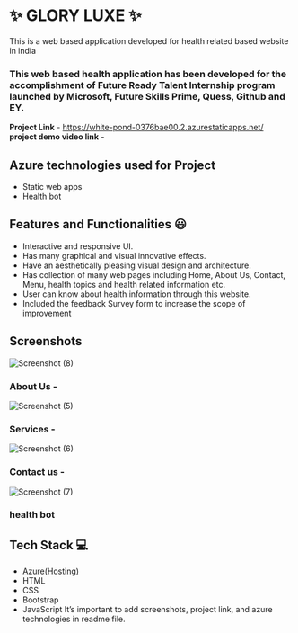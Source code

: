 # ✨  GLORY LUXE ✨

This is a web based application developed for health related based website in india

### This web based health application has been developed for the accomplishment of Future Ready Talent Internship program launched by Microsoft, Future Skills Prime, Quess, Github and EY.

**Project Link** - https://white-pond-0376bae00.2.azurestaticapps.net/
**project demo video link** - 

## Azure technologies used for Project

- Static web apps
- Health bot

## Features and Functionalities 😃

- Interactive and responsive UI.
- Has many graphical and visual innovative effects.
- Have an aesthetically pleasing visual design and architecture.
- Has collection of many web pages including Home, About Us, Contact, Menu, health topics and health related information etc.
- User can know about health information through this website.
- Included the feedback Survey form to increase the scope of improvement 

## Screenshots


![Screenshot (8)](https://user-images.githubusercontent.com/116798821/207006974-749f53ae-cfa9-4eaf-b5d8-c7a060c71061.png)

   

### About Us -

![Screenshot (5)](https://user-images.githubusercontent.com/116798821/207006554-466aa821-b162-4d61-8de9-0d1931ff14f6.png)

### Services -



![Screenshot (6)](https://user-images.githubusercontent.com/116798821/207006823-af4f5557-629b-45e8-974c-b969a08f6f98.png)

### Contact us -


![Screenshot (7)](https://user-images.githubusercontent.com/116798821/207006859-2920e463-c80a-4f8e-a831-4facefdc1445.png)

### health bot




## Tech Stack 💻

- [Azure(Hosting)](https://azure.microsoft.com/en-in/features/azure-portal/)
- HTML
- CSS
- Bootstrap
- JavaScript
It’s important to add screenshots, project link, and azure technologies in readme file.
